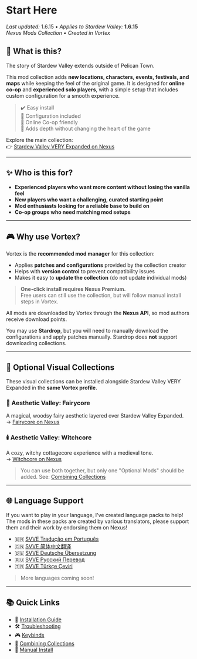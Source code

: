 # Start Here

*Last updated:* 1.6.15 • *Applies to Stardew Valley:* **1.6.15**  
*Nexus Mods Collection • Created in Vortex*

## 🌾 What is this?

The story of Stardew Valley extends outside of Pelican Town.

This mod collection adds **new locations, characters, events, festivals, and maps** while keeping the feel of the original game. It is designed for **online co-op** and **experienced solo players**, with a simple setup that includes custom configuration for a smooth experience.

> ✔️ Easy install  
> 🧩 Configuration included  
> 🤝 Online Co-op friendly  
> 🎣 Adds depth without changing the heart of the game

Explore the main collection:  
👉 [Stardew Valley VERY Expanded on Nexus](https://next.nexusmods.com/stardewvalley/collections/tckf0m)

---

## ✨ Who is this for?

* **Experienced players who want more content without losing the vanilla feel**
* **New players who want a challenging, curated starting point**
* **Mod enthusiasts looking for a reliable base to build on**
* **Co-op groups who need matching mod setups**

---

## 🎮 Why use Vortex?

Vortex is the **recommended mod manager** for this collection:

* Applies **patches and configurations** provided by the collection creator
* Helps with **version control** to prevent compatibility issues
* Makes it easy to **update the collection** (do not update individual mods)

> **One-click install requires Nexus Premium.**  
> Free users can still use the collection, but will follow manual install steps in Vortex.

All mods are downloaded by Vortex through the **Nexus API**, so mod authors receive download points.

You may use **Stardrop**, but you will need to manually download the configurations and apply patches manually. Stardrop does **not** support downloading collections.

---

## 🌷 Optional Visual Collections

These visual collections can be installed alongside Stardew Valley VERY Expanded in the **same Vortex profile**.

### 🧚 Aesthetic Valley: Fairycore

A magical, woodsy fairy aesthetic layered over Stardew Valley Expanded.  
→ [Fairycore on Nexus](https://www.nexusmods.com/games/stardewvalley/collections/tjvl0j)

### 🕯️ Aesthetic Valley: Witchcore

A cozy, witchy cottagecore experience with a medieval tone.  
→ [Witchcore on Nexus](https://www.nexusmods.com/games/stardewvalley/collections/g14kxi)

> You can use both together, but only one "Optional Mods" should be added. See: [Combining Collections](/combining)

---

## 🌐 Language Support

If you want to play in your language, I've created language packs to help! The mods in these packs are created by various translators, please support them and their work by endorsing them on Nexus!

* 🇧🇷 [SVVE Tradução em Português](https://next.nexusmods.com/stardewvalley/collections/z4w11e)  
* 🇨🇳 [SVVE 简体中文翻译](https://next.nexusmods.com/stardewvalley/collections/c8qj0l)  
* 🇩🇪 [SVVE Deutsche Übersetzung](https://next.nexusmods.com/stardewvalley/collections/ibljbd)  
* 🇷🇺 [SVVE Русский Перевод](https://next.nexusmods.com/stardewvalley/collections/igivdc)  
* 🇹🇷 [SVVE Türkçe Çeviri](https://next.nexusmods.com/stardewvalley/collections/xzebcw)  

> More languages coming soon!

---

## 📚 Quick Links

- 🚀 [Installation Guide](/install)  
- 🛠️ [Troubleshooting](/troubleshooting)  
- 🎮 [Keybinds](/keybinds)  
- 🔀 [Combining Collections](/combining)  
- 🧩 [Manual Install](/manual-install)  
